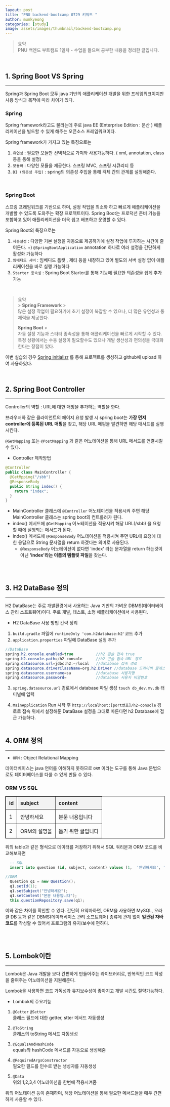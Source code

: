 ```yaml
---
layout: post
title: "PNU backend-bootcamp 0729 키워드 "
author: munkyeong
categories: [study]
image: assets/images/thumbnail/backend-bootcamp.png
---
```


> 요약 <br/>
> PNU 백엔드 부트캠프 1일차 - 수업을 들으며 공부한 내용을 정리한 글입니다.

<br/>

## 1. Spring Boot VS Spring

---

Spring과 Spring Boot 모두 java 기반의 애플리케이션 개발을 위한 프레임워크이지만 사용 방식과 목적에 따라 차이가 있다.

### Spring

Spring framework라고도 불리는데 주로 java EE (Enterprise Edition : 분산 ) 애플리케이션을 빌드할 수 있게 해주는 오픈소스 프레임워크이다.

Spring framework가 가지고 있는 특징으로는

1. `유연성` : 필요한 모듈만 선택적으로 가져와 사용가능하다. ( xml, annotation, class 등을 통해 설정)
2. `모듈화` : 다양한 모듈을 제공한다. 스프링 MVC, 스프링 시큐리티 등
3. `DI (의존성 주입)` : spring의 의존성 주입을 통해 객체 간의 관계를 설정해준다.

  <br/>

### Spring Boot

스프링 프레임워크를 기반으로 하며, 설정 작업을 최소화 하고 빠르게 애플리케이션을 개발할 수 있도록 도와주는 확장 프로젝트이다.
Spring Boot는 프로덕션 준비 기능을 포함하고 있어 애플리케이션을 더욱 쉽고 배포하고 운영할 수 있다.

Spring Boot의 특징으로는

1. `자동설정` : 다양한 기본 설정을 자동으로 제공하기에 설정 작업에 투자하는 시간이 줄어든다.
   +) `@SpringBootApplication` annotation 하나로 여러 설정을 간단하게 활성화 가능하다
2. `임베디드 서버` : 임베디드 톰캣 , 제티 등을 내장하고 있어 별도의 서버 설정 없이 애플리케이션을 바로 실행 가능하다
3. `Starter 종속성` : Spring Boot Starter를 통해 기능에 필요한 의존성을 쉽게 추가 가능

  <br/>

> 요약 <br/> > **Spring Framework** > <br/>많은 설정 작업이 필요하기에 초기 설정이 복잡할 수 있으나, 더 많은 유연성과 통제력을 제공한다.
>
> **Spring Boot** > <br/>자동 설정 기능과 스타터 종속성을 통해 애플리케이션을 빠르게 시작할 수 있다. 특정 상황에서는 수동 설정이 필요할수도 있으나 개발 생산성과 편의성을 극대화 한다는 장점이 있다.

이번 실습의 경우 [Spring initializr](https://start.spring.io/) 를 통해 프로젝트를 생성하고 github에 upload 하여 사용하였다.

<br/>

## 2. Spring Boot Controller

---

Controller의 역할 : URL에 대한 매핑을 추가하는 역할을 한다.

브라우저와 같은 클라이언트의 페이지 요청 발생 시 spring boot는 **가장 먼저 controller에 등록된 URL 매핑**을 찾고, 해당 URL 매핑을 발견하면 해당 매서드를 실행시킨다.

`@GetMapping` 또는 `@PostMapping` 과 같은 어노테이션을 통해 URL 메서드를 연결시킬 수 있다.

- Controller 제작방법

```java
@Controller
public class MainController {
  @GetMpping("/sbb")
  @ResponseBody
  public String index() {
    return "index";
  }
}
```

- MainController 클래스에 `@Controller` 어노테이션을 적용시켜 주면 해당 MainController 클래스는 spring boot의 컨트롤러가 된다.
- index() 메서드에 `@GetMapping` 어노테이션을 적용시켜 해당 URL(/sbb) 을 요청할 때에 실행되는 메서드가 된다.
- index() 메서드에 `@ResponseBody` 어노테이션을 적용시켜 주면 URL에 요청에 대한 응답으로 String 문자열을 return 하겠다는 의미로 사용된다.
  - `@ResponseBody` 어노테이션이 없다면 'index' 라는 문자열을 return 하는것이 아닌 **'index'라는 이름의 템플릿 파일**을 찾는다.

<br/>
<br/>

## 3. H2 DataBase 정의

---

H2 DataBase는 주로 개발환경에서 사용하는 Java 기반의 가벼운 DBMS(데이터베이스 관리 소프트웨어)이다.
주로 개발, 테스트, 소형 에플리케이션에서 사용된다.

- H2 DataBase 사용 방법 간략 정리

1. `build.gradle` 파일에 `runtimeOnly 'com.h2database:h2'`코드 추가
2. `application.properties` 파일에 DataBase 설정 추가

```java
//DataBase
spring.h2.console.enabled=true          //h2 콘솔 접속 true
spring.h2.console.path=/h2-console      //h2 콘솔 접속 URL 경로
spring.datasource.url=jdbc:h2:~/local   //database 접속 경로
spring.datasource.driverClassName=org.h2.Driver //database 드라이버 클래스명
spring.datasource.username=sa           //database 사용자명
spring.datasource.password=             //database 사용자 비밀번호
```

3. `spring.datasource.url` 경로에서 database 파일 생성
   `touch db_dev.mv.db` 터미널에 입력

4. `MainApplication` Run 시작 후 `http://localhost:[port번호]/h2-console` 경로로 접속
   위에서 설정해둔 DataBase 설정을 그대로 따른다면 h2 Database에 접근 가능하다.
   <br/>
   <br/>

## 4. ORM 정의

---

- `ORM` : Object Relational Mapping

데이터베이스는 java 언어를 이해하지 못하므로 `ORM` 이라는 도구를 통해 Java 문법으로도 데이터베이스를 다룰 수 있게 만들 수 있다.

### ORM VS SQL

<table style="border: 1px solid; border-collapse: collapse; width: 100%; text-align: left;">
  <tr style="background-color: #f2f2f2;">
    <th style="border: 1px solid; padding: 10px;">id</th>
    <th style="border: 1px solid; padding: 10px;">subject</th>
    <th style="border: 1px solid; padding: 10px;">content</th>
  </tr>
  <tr>
    <td style="border: 1px solid; padding: 10px;">1</td>
    <td style="border: 1px solid; padding: 10px;">안녕하세요</td>
    <td style="border: 1px solid; padding: 10px;">본문 내용입니다</td>
  </tr>
  <tr>
    <td style="border: 1px solid; padding: 10px;">2</td>
    <td style="border: 1px solid; padding: 10px;">ORM의 설명을</td>
    <td style="border: 1px solid; padding: 10px;">돕기 위한 글입니다</td>
  </tr>
</table>

위의 table과 같은 형식으로 데이터를 저장하기 위해서 SQL 쿼리문과 ORM 코드를 비교해보자면

```SQL
  -- SQL
  insert into question (id, subject, content) values (1,  '안녕하세요', '본문 내용입니다')

```

```java
//ORM
  Question q1 = new Question();
  q1.setId(1);
  q1.setSubject("안녕하세요");
  q1.setContent("본문 내용입니다");
  this.questionRepository.save(q1);
```

이와 같은 차이를 확인할 수 있다.
간단히 요약자하면, ORM을 사용하면 MySQL, 오라클 DB 등과 같은 DBMS(데이터베이스 관리 소프트웨어) 종류에 관계 없이 **일관된 자바 코드**를 작성할 수 있어서 프로그램의 유지/보수에 편하다.

<br/>
<br/>

## 5. Lombok이란

---

Lombok은 Java 개발을 보다 간편하게 만들어주는 라이브러리로, 반복적인 코드 작성을 줄여주는 어노테이션을 지원해준다.

Lombok을 사용하면 코드 가독성과 유지보수성이 좋아지고 개발 시간도 절약가능하다.

- Lombok의 주요기능

1. `@Getter` `@Setter` <br/>
   클래스 필드에 대한 getter, stter 메서드 자동생성

2. `@ToString`<br/>
   클래스의 toString 메서드 자동생성

3. `@EqualsAndHashCode`<br/>
   equals와 hashCode 메서드를 자동으로 생성해줌

4. `@RequiredArgsConstructor`<br/>
   필요한 필드를 인수로 받는 생성자를 자동생성

5. `@Data`<br/>
   위의 1,2,3,4 어노테이션을 한번에 적용시켜줌

위의 어노테이션 등이 존재하며, 해당 어노테이션을 통해 필요한 메서드들을 매우 간편하게 사용할 수 있다.
